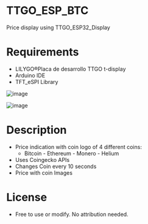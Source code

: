 # TTGO_ESP_BTC
Price display using TTGO_ESP32_Display

# Requirements
- LILYGO®Placa de desarrollo TTGO t-display
- Arduino IDE
- TFT_eSPI Library

![image](https://github.com/cryptopasivo/TTGO_ESP_BTC/blob/main/Images/screen37.jpg)

![image](https://github.com/cryptopasivo/TTGO_ESP_BTC/blob/main/Images/result.png)

# Description
- Price indication with coin logo of 4 different coins: 
  - Bitcoin - Ethereum - Monero - Helium
- Uses Coingecko APIs
- Changes Coin every 10 seconds
- Price with coin Images

# License
- Free to use or modify. No attribution needed. 
